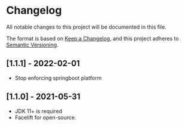 # Changelog

All notable changes to this project will be documented in this file.

The format is based on [Keep a Changelog](https://keepachangelog.com/en/1.0.0/), and this project adheres
to [Semantic Versioning](https://semver.org/spec/v2.0.0.html).


## [1.1.1] - 2022-02-01

* Stop enforcing springboot platform

## [1.1.0] - 2021-05-31

* JDK 11+ is required
* Facelift for open-source.
